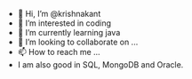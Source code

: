 - 👋 Hi, I’m @krishnakant
- 👀 I’m interested in coding 
- 🌱 I’m currently learning java
- 💞️ I’m looking to collaborate on ...
- 📫 How to reach me ...
- I am also good in SQL, MongoDB and Oracle.

<!---
krishnakant3/krishnakant3 is a ✨ special ✨ repository because its `README.md` (this file) appears on your GitHub profile.
You can click the Preview link to take a look at your changes.
--->
